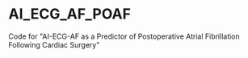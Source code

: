 # AI_ECG_AF_POAF
Code for "AI-ECG-AF as a Predictor of Postoperative Atrial Fibrillation Following Cardiac Surgery"
